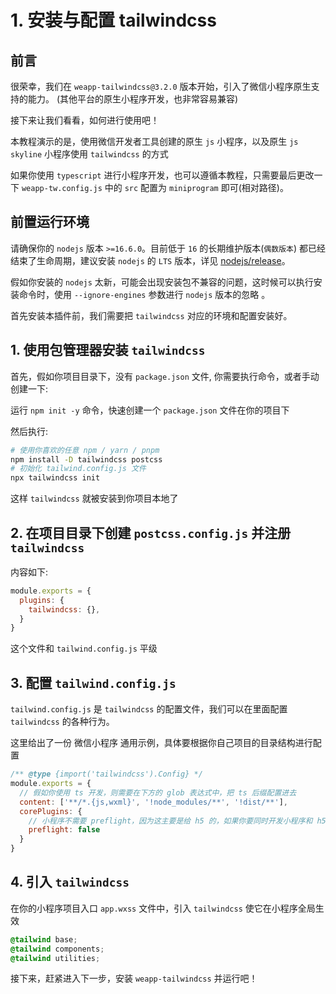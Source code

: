 # 1. 安装与配置 tailwindcss

## 前言

很荣幸，我们在 `weapp-tailwindcss@3.2.0` 版本开始，引入了微信小程序原生支持的能力。 (其他平台的原生小程序开发，也非常容易兼容)

接下来让我们看看，如何进行使用吧！

本教程演示的是，使用微信开发者工具创建的原生 `js` 小程序，以及原生 `js` `skyline` 小程序使用 `tailwindcss` 的方式

如果你使用 `typescript` 进行小程序开发，也可以遵循本教程，只需要最后更改一下 `weapp-tw.config.js` 中的 `src` 配置为 `miniprogram` 即可(相对路径)。

## 前置运行环境

请确保你的 `nodejs` 版本 `>=16.6.0`。目前低于 `16` 的长期维护版本(`偶数版本`) 都已经结束了生命周期，建议安装 `nodejs` 的 `LTS` 版本，详见 [nodejs/release](https://github.com/nodejs/release)。

假如你安装的 `nodejs` 太新，可能会出现安装包不兼容的问题，这时候可以执行安装命令时，使用 `--ignore-engines` 参数进行 `nodejs` 版本的忽略 。

首先安装本插件前，我们需要把 `tailwindcss` 对应的环境和配置安装好。

## 1. 使用包管理器安装 `tailwindcss`

首先，假如你项目目录下，没有 `package.json` 文件, 你需要执行命令，或者手动创建一下:

运行 `npm init -y` 命令，快速创建一个 `package.json` 文件在你的项目下

然后执行:

```bash
# 使用你喜欢的任意 npm / yarn / pnpm 
npm install -D tailwindcss postcss
# 初始化 tailwind.config.js 文件
npx tailwindcss init
```

这样 `tailwindcss` 就被安装到你项目本地了

## 2. 在项目目录下创建 `postcss.config.js` 并注册 `tailwindcss`

内容如下:

```js title="postcss.config.js"
module.exports = {
  plugins: {
    tailwindcss: {},
  }
}
```

这个文件和 `tailwind.config.js` 平级

## 3. 配置 `tailwind.config.js`

`tailwind.config.js` 是 `tailwindcss` 的配置文件，我们可以在里面配置 `tailwindcss` 的各种行为。

这里给出了一份 微信小程序 通用示例，具体要根据你自己项目的目录结构进行配置

```js title="tailwind.config.js"
/** @type {import('tailwindcss').Config} */
module.exports = {
  // 假如你使用 ts 开发，则需要在下方的 glob 表达式中，把 ts 后缀配置进去 
  content: ['**/*.{js,wxml}', '!node_modules/**', '!dist/**'],
  corePlugins: {
    // 小程序不需要 preflight，因为这主要是给 h5 的，如果你要同时开发小程序和 h5 端，你应该使用环境变量来控制它
    preflight: false
  }
}
```

## 4. 引入 `tailwindcss`

在你的小程序项目入口 `app.wxss` 文件中，引入 `tailwindcss` 使它在小程序全局生效

```css
@tailwind base;
@tailwind components;
@tailwind utilities;
```

接下来，赶紧进入下一步，安装 `weapp-tailwindcss` 并运行吧！
